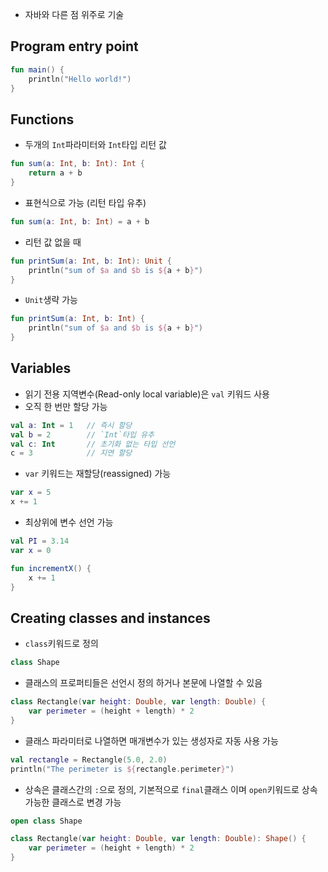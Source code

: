 
- 자바와 다른 점 위주로 기술

## Program entry point
```kotlin
fun main() {
	println("Hello world!")
}
```

## Functions
- 두개의 `Int`파라미터와 `Int`타입 리턴 값
```kotlin
fun sum(a: Int, b: Int): Int {
	return a + b
}
```

- 표현식으로 가능 (리턴 타입 유추)
```kotlin
fun sum(a: Int, b: Int) = a + b
```

- 리턴 값 없을 때
```kotlin
fun printSum(a: Int, b: Int): Unit {
	println("sum of $a and $b is ${a + b}")
}
```

- `Unit`생략 가능
```kotlin
fun printSum(a: Int, b: Int) {
	println("sum of $a and $b is ${a + b}")
}
```

## Variables
- 읽기 전용 지역변수(Read-only local variable)은 `val` 키워드 사용
- 오직 한 번만 할당 가능
```kotlin
val a: Int = 1   // 즉시 할당
val b = 2        // `Int`타입 유추
val c: Int       // 초기화 없는 타입 선언
c = 3            // 지연 할당
```

- `var` 키워드는 재할당(reassigned) 가능
```kotlin
var x = 5
x += 1
```

- 최상위에 변수 선언 가능
```kotlin
val PI = 3.14
var x = 0

fun incrementX() {
	x += 1
}
```

## Creating classes and instances
- `class`키워드로 정의
```kotlin
class Shape
```
- 클래스의 프로퍼티들은 선언시 정의 하거나 본문에 나열할 수 있음
```kotlin
class Rectangle(var height: Double, var length: Double) {
	var perimeter = (height + length) * 2
}
```
- 클래스 파라미터로 나열하면 매개변수가 있는 생성자로 자동 사용 가능
```kotlin
val rectangle = Rectangle(5.0, 2.0)
println("The perimeter is ${rectangle.perimeter}")
```
- 상속은 클래스간의 `:`으로 정의, 기본적으로 `final`클래스 이며 `open`키워드로 상속가능한 클래스로 변경 가능
```kotlin
open class Shape

class Rectangle(var height: Double, var length: Double): Shape() {
	var perimeter = (height + length) * 2
}
```
